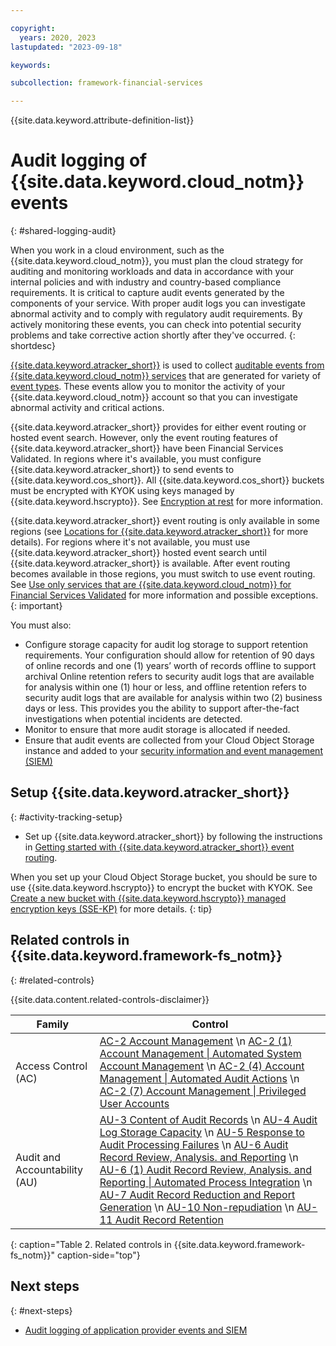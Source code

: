 ```yaml
---

copyright:
  years: 2020, 2023
lastupdated: "2023-09-18"

keywords: 

subcollection: framework-financial-services

---
```


{{site.data.keyword.attribute-definition-list}}

# Audit logging of {{site.data.keyword.cloud_notm}} events
{: #shared-logging-audit}

When you work in a cloud environment, such as the {{site.data.keyword.cloud_notm}}, you must plan the cloud strategy for auditing and monitoring workloads and data in accordance with your internal policies and with industry and country-based compliance requirements. It is critical to capture audit events generated by the components of your service. With proper audit logs you can investigate abnormal activity and to comply with regulatory audit requirements. By actively monitoring these events, you can check into potential security problems and take corrective action shortly after they've occurred.
{: shortdesc}

[{{site.data.keyword.atracker_short}}](/docs/activity-tracker?topic=activity-tracker-getting-started-routing&interface=cli) is used to collect [auditable events from {{site.data.keyword.cloud_notm}} services](/docs/activity-tracker?topic=activity-tracker-cloud_services) that are generated for variety of [event types](/docs/activity-tracker?topic=activity-tracker-event_types). These events allow you to monitor the activity of your {{site.data.keyword.cloud_notm}} account so that you can investigate abnormal activity and critical actions.

{{site.data.keyword.atracker_short}} provides for either event routing or hosted event search. However, only the event routing features of {{site.data.keyword.atracker_short}} have been Financial Services Validated. In regions where it's available, you must configure {{site.data.keyword.atracker_short}} to send events to {{site.data.keyword.cos_short}}. All {{site.data.keyword.cos_short}} buckets must be encrypted with KYOK using keys managed by {{site.data.keyword.hscrypto}}. See [Encryption at rest](/docs/framework-financial-services?topic=framework-financial-services-shared-encryption-at-rest) for more information.

{{site.data.keyword.atracker_short}} event routing is only available in some regions (see [Locations for {{site.data.keyword.atracker_short}}](/docs/activity-tracker?topic=activity-tracker-regions#regions-atracker) for more details). For regions where it's not available, you must use {{site.data.keyword.atracker_short}} hosted event search until {{site.data.keyword.atracker_short}} is available. After event routing becomes available in those regions, you must switch to use event routing. See [Use only services that are {{site.data.keyword.cloud_notm}} for Financial Services Validated](/docs/framework-financial-services?topic=framework-financial-services-best-practices#best-practices-financial-services-validated-services) for more information and possible exceptions.
{: important}

You must also:

* Configure storage capacity for audit log storage to support retention requirements. Your configuration should allow for retention of 90 days of online records and one (1) years’ worth of records offline to support archival Online retention refers to security audit logs that are available for analysis within one (1) hour or less, and offline retention refers to security audit logs that are available for analysis within two (2) business days or less. This provides you the ability to support after-the-fact investigations when potential incidents are detected.
* Monitor to ensure that more audit storage is allocated if needed.
* Ensure that audit events are collected from your Cloud Object Storage instance and added to your [security information and event management (SIEM)](/docs/framework-financial-services?topic=framework-financial-services-shared-logging-audit-provider)

## Setup {{site.data.keyword.atracker_short}}
{: #activity-tracking-setup}

* Set up {{site.data.keyword.atracker_short}} by following the instructions in [Getting started with {{site.data.keyword.atracker_short}} event routing](/docs/activity-tracker?topic=activity-tracker-getting-started-routing&interface=cli).

When you set up your Cloud Object Storage bucket, you should be sure to use {{site.data.keyword.hscrypto}} to encrypt the bucket with KYOK. See [Create a new bucket with {{site.data.keyword.hscrypto}} managed encryption keys (SSE-KP)](/docs/cloud-object-storage?topic=cloud-object-storage-compatibility-api-bucket-operations#compatibility-api-key-protect) for more details.
{: tip}

## Related controls in {{site.data.keyword.framework-fs_notm}} 
{: #related-controls}

{{site.data.content.related-controls-disclaimer}}

| Family              | Control                                           |
|---------------------|---------------------------------------------------|
| Access Control (AC) | [AC-2 Account Management](/docs/framework-financial-services-controls?topic=framework-financial-services-controls-ac-2) \n [AC-2 (1) Account Management &#124; Automated System Account Management](/docs/framework-financial-services-controls?topic=framework-financial-services-controls-ac-2.1) \n [AC-2 (4) Account Management &#124; Automated Audit Actions](/docs/framework-financial-services-controls?topic=framework-financial-services-controls-ac-2.4) \n [AC-2 (7) Account Management &#124; Privileged User Accounts](/docs/framework-financial-services-controls?topic=framework-financial-services-controls-ac-2.7) |
| Audit and Accountability (AU) | [AU-3 Content of Audit Records](/docs/framework-financial-services-controls?topic=framework-financial-services-controls-au-3) \n [AU-4 Audit Log Storage Capacity](/docs/framework-financial-services-controls?topic=framework-financial-services-controls-au-4) \n [AU-5 Response to Audit Processing Failures](/docs/framework-financial-services-controls?topic=framework-financial-services-controls-au-5) \n [AU-6 Audit Record Review, Analysis. and Reporting](/docs/framework-financial-services-controls?topic=framework-financial-services-controls-au-6) \n [AU-6 (1) Audit Record Review, Analysis. and Reporting &#124; Automated Process Integration](/docs/framework-financial-services-controls?topic=framework-financial-services-controls-au-6.1) \n [AU-7 Audit Record Reduction and Report Generation](/docs/framework-financial-services-controls?topic=framework-financial-services-controls-au-7) \n [AU-10 Non-repudiation](/docs/framework-financial-services-controls?topic=framework-financial-services-controls-au-10) \n [AU-11 Audit Record Retention](/docs/framework-financial-services-controls?topic=framework-financial-services-controls-au-11) |
{: caption="Table 2. Related controls in {{site.data.keyword.framework-fs_notm}}" caption-side="top"}

## Next steps
{: #next-steps}

* [Audit logging of application provider events and SIEM](/docs/framework-financial-services?topic=framework-financial-services-shared-logging-audit-provider)

